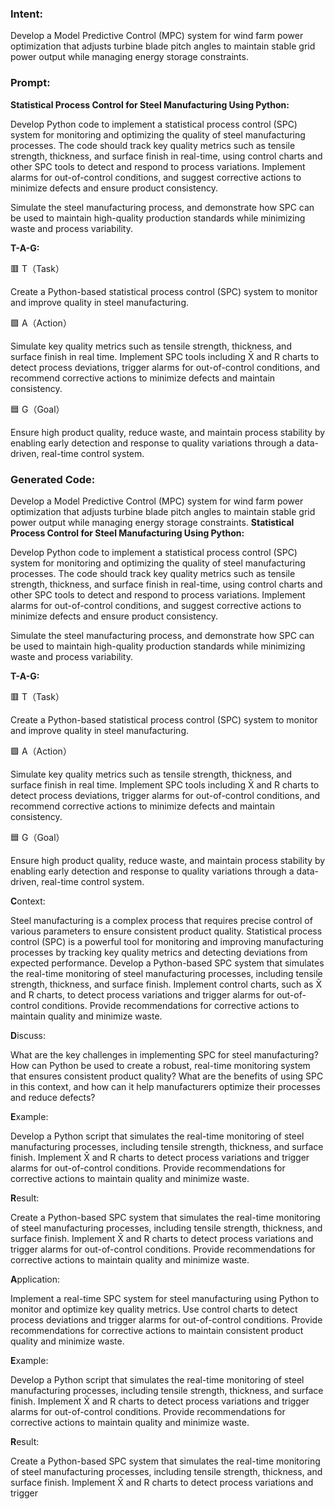 ### Intent:
Develop a Model Predictive Control (MPC) system for wind farm power optimization that adjusts turbine blade pitch angles to maintain stable grid power output while managing energy storage constraints.

### Prompt:
**Statistical Process Control for Steel Manufacturing Using Python:**

Develop Python code to implement a statistical process control (SPC) system for monitoring and optimizing the quality of steel manufacturing processes. The code should track key quality metrics such as tensile strength, thickness, and surface finish in real-time, using control charts and other SPC tools to detect and respond to process variations. Implement alarms for out-of-control conditions, and suggest corrective actions to minimize defects and ensure product consistency.

Simulate the steel manufacturing process, and demonstrate how SPC can be used to maintain high-quality production standards while minimizing waste and process variability.

**T-A-G:**

🟥 T（Task）

Create a Python-based statistical process control (SPC) system to monitor and improve quality in steel manufacturing.

🟩 A（Action）

Simulate key quality metrics such as tensile strength, thickness, and surface finish in real time. Implement SPC tools including X̄ and R charts to detect process deviations, trigger alarms for out-of-control conditions, and recommend corrective actions to minimize defects and maintain consistency.

🟦 G（Goal）

Ensure high product quality, reduce waste, and maintain process stability by enabling early detection and response to quality variations through a data-driven, real-time control system.

### Generated Code:
Develop a Model Predictive Control (MPC) system for wind farm power optimization that adjusts turbine blade pitch angles to maintain stable grid power output while managing energy storage constraints.
**Statistical Process Control for Steel Manufacturing Using Python:**

Develop Python code to implement a statistical process control (SPC) system for monitoring and optimizing the quality of steel manufacturing processes. The code should track key quality metrics such as tensile strength, thickness, and surface finish in real-time, using control charts and other SPC tools to detect and respond to process variations. Implement alarms for out-of-control conditions, and suggest corrective actions to minimize defects and ensure product consistency.

Simulate the steel manufacturing process, and demonstrate how SPC can be used to maintain high-quality production standards while minimizing waste and process variability.

**T-A-G:**

🟥 T（Task）

Create a Python-based statistical process control (SPC) system to monitor and improve quality in steel manufacturing.

🟩 A（Action）

Simulate key quality metrics such as tensile strength, thickness, and surface finish in real time. Implement SPC tools including X̄ and R charts to detect process deviations, trigger alarms for out-of-control conditions, and recommend corrective actions to minimize defects and maintain consistency.

🟦 G（Goal）

Ensure high product quality, reduce waste, and maintain process stability by enabling early detection and response to quality variations through a data-driven, real-time control system. 

**C**ontext: 

Steel manufacturing is a complex process that requires precise control of various parameters to ensure consistent product quality. Statistical process control (SPC) is a powerful tool for monitoring and improving manufacturing processes by tracking key quality metrics and detecting deviations from expected performance. Develop a Python-based SPC system that simulates the real-time monitoring of steel manufacturing processes, including tensile strength, thickness, and surface finish. Implement control charts, such as X̄ and R charts, to detect process variations and trigger alarms for out-of-control conditions. Provide recommendations for corrective actions to maintain quality and minimize waste.

**D**iscuss: 

What are the key challenges in implementing SPC for steel manufacturing? How can Python be used to create a robust, real-time monitoring system that ensures consistent product quality? What are the benefits of using SPC in this context, and how can it help manufacturers optimize their processes and reduce defects?

**E**xample: 

Develop a Python script that simulates the real-time monitoring of steel manufacturing processes, including tensile strength, thickness, and surface finish. Implement X̄ and R charts to detect process variations and trigger alarms for out-of-control conditions. Provide recommendations for corrective actions to maintain quality and minimize waste.

**R**esult: 

Create a Python-based SPC system that simulates the real-time monitoring of steel manufacturing processes, including tensile strength, thickness, and surface finish. Implement X̄ and R charts to detect process variations and trigger alarms for out-of-control conditions. Provide recommendations for corrective actions to maintain quality and minimize waste.

**A**pplication: 

Implement a real-time SPC system for steel manufacturing using Python to monitor and optimize key quality metrics. Use control charts to detect process deviations and trigger alarms for out-of-control conditions. Provide recommendations for corrective actions to maintain consistent product quality and minimize waste.

**E**xample: 

Develop a Python script that simulates the real-time monitoring of steel manufacturing processes, including tensile strength, thickness, and surface finish. Implement X̄ and R charts to detect process variations and trigger alarms for out-of-control conditions. Provide recommendations for corrective actions to maintain quality and minimize waste.

**R**esult: 

Create a Python-based SPC system that simulates the real-time monitoring of steel manufacturing processes, including tensile strength, thickness, and surface finish. Implement X̄ and R charts to detect process variations and trigger
